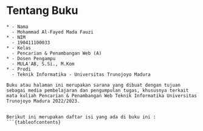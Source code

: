 # Tentang Buku

```{admonition} Biodata Penulis
* - Nama
  - Mohammad Al-Fayed Mada Fauzi
* - NIM
  - 190411100033
* - Kelas
  - Pencarian & Penambangan Web (A)
* - Dosen Pengampu
  - MULA'AB, S.Si., M.Kom
* - Prodi
  - Teknik Informatika - Universitas Trunojoyo Madura
```



```{admonition} Informasi Mengenai Buku
Buku atau halaman ini merupakan sarana yang dibuat dengan tujuan sebagai media pembelajaran dan pengumpulan tugas, khususnya terkait mata kuliah Pencarian & Penambangan Web Teknik Informatika Universitas Trunojoyo Madura 2022/2023. 


Berikut ini merupakan daftar isi yang ada di buku ini :
```{tableofcontents}
```
